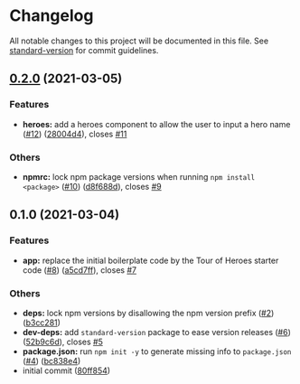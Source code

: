 # Changelog

All notable changes to this project will be documented in this file. See [standard-version](https://github.com/conventional-changelog/standard-version) for commit guidelines.

## [0.2.0](https://github.com/shoichiaizawa/angular-tour-of-heroes/compare/v0.1.0...v0.2.0) (2021-03-05)


### Features

* **heroes:** add a heroes component to allow the user to input a hero name ([#12](https://github.com/shoichiaizawa/angular-tour-of-heroes/issues/12)) ([28004d4](https://github.com/shoichiaizawa/angular-tour-of-heroes/commit/28004d404af0e191deb5ded69b5a1539decd450c)), closes [#11](https://github.com/shoichiaizawa/angular-tour-of-heroes/issues/11)


### Others

* **npmrc:** lock npm package versions when running `npm install <package>` ([#10](https://github.com/shoichiaizawa/angular-tour-of-heroes/issues/10)) ([d8f688d](https://github.com/shoichiaizawa/angular-tour-of-heroes/commit/d8f688dc0c84d2a3043879e1f7e710ca3f0a5433)), closes [#9](https://github.com/shoichiaizawa/angular-tour-of-heroes/issues/9)

## 0.1.0 (2021-03-04)


### Features

* **app:** replace the initial boilerplate code by the Tour of Heroes starter code ([#8](https://github.com/shoichiaizawa/angular-tour-of-heroes/issues/8)) ([a5cd7ff](https://github.com/shoichiaizawa/angular-tour-of-heroes/commit/a5cd7ff74daea5b5c67429549848f98947633bf6)), closes [#7](https://github.com/shoichiaizawa/angular-tour-of-heroes/issues/7)


### Others

* **deps:** lock npm versions by disallowing the npm version prefix ([#2](https://github.com/shoichiaizawa/angular-tour-of-heroes/issues/2)) ([b3cc281](https://github.com/shoichiaizawa/angular-tour-of-heroes/commit/b3cc2819c73a00d44bba5dd4163da56a8fb01ae6))
* **dev-deps:** add `standard-version` package to ease version releases ([#6](https://github.com/shoichiaizawa/angular-tour-of-heroes/issues/6)) ([52b9c6d](https://github.com/shoichiaizawa/angular-tour-of-heroes/commit/52b9c6db0d6d49d8fce983d35c0ebc8141b2fd2c)), closes [#5](https://github.com/shoichiaizawa/angular-tour-of-heroes/issues/5)
* **package.json:** run `npm init -y` to generate missing info to `package.json` ([#4](https://github.com/shoichiaizawa/angular-tour-of-heroes/issues/4)) ([bc838e4](https://github.com/shoichiaizawa/angular-tour-of-heroes/commit/bc838e42eed50ade48e788b12bc18b9fc3b142d1))
* initial commit ([80ff854](https://github.com/shoichiaizawa/angular-tour-of-heroes/commit/80ff854c8051b440755397d572482b7a4aad014d))

